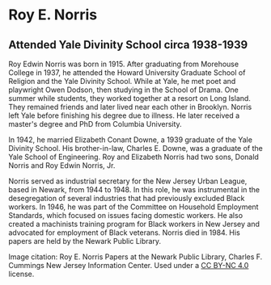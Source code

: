 # Roy E. Norris
## Attended Yale Divinity School circa 1938-1939
Roy Edwin Norris was born in 1915. After graduating from Morehouse College in 1937, he attended the Howard University Graduate School of Religion and the Yale Divinity School. While at Yale, he met poet and playwright Owen Dodson, then studying in the School of Drama. One summer while students, they worked together at a resort on Long Island. They remained friends and later lived near each other in Brooklyn. Norris left Yale before finishing his degree due to illness. He later received a master's degree and PhD from Columbia University.

In 1942, he married Elizabeth Conant Downe, a 1939 graduate of the Yale Divinity School. His brother-in-law, Charles E. Downe, was a graduate of the Yale School of Engineering. Roy and Elizabeth Norris had two sons, Donald Norris and Roy Edwin Norris, Jr. 

Norris served as industrial secretary for the New Jersey Urban League, based in Newark, from 1944 to 1948. In this role, he was instrumental in the desegregation of several industries that had previously excluded Black workers. In 1946, he was part of the Committee on Household Employment Standards, which focused on issues facing domestic workers. He also created a machinists training program for Black workers in New Jersey and advocated for employment of Black veterans. 
Norris died in 1984. His papers are held by the Newark Public Library. 

Image citation: Roy E. Norris Papers at the Newark Public Library, Charles F. Cummings New Jersey Information Center. Used under a [CC BY-NC 4.0](https://creativecommons.org/licenses/by-nc/4.0/) license.
